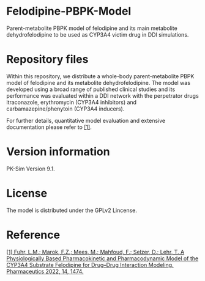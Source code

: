 # Felodipine-PBPK-Model
Parent-metabolite PBPK model of felodipine and its main metabolite dehydrofelodipine to be used as CYP3A4 victim drug in DDI simulations.

# Repository files
Within this repository, we distribute a whole-body parent-metabolite PBPK model of felodipine and its metabolite dehydrofelodipine. The model was developed using a broad range of published clinical studies and its performance was evaluated within a DDI network with the perpetrator drugs itraconazole, erythromycin (CYP3A4 inhibitors) and carbamazepine/phenytoin (CYP3A4 inducers). 

For further details, quantitative model evaluation and extensive documentation please refer to [[1]](https://doi.org/10.3390/pharmaceutics14071474).

# Version information
PK-Sim Version 9.1.

# License
The model is distributed under the GPLv2 Lincense.

# Reference
[[1] Fuhr, L.M.; Marok, F.Z.; Mees, M.; Mahfoud, F.; Selzer, D.; Lehr, T. A Physiologically Based Pharmacokinetic and Pharmacodynamic Model of the CYP3A4 Substrate Felodipine for Drug–Drug Interaction Modeling. Pharmaceutics 2022, 14, 1474.](https://doi.org/10.3390/pharmaceutics14071474)

